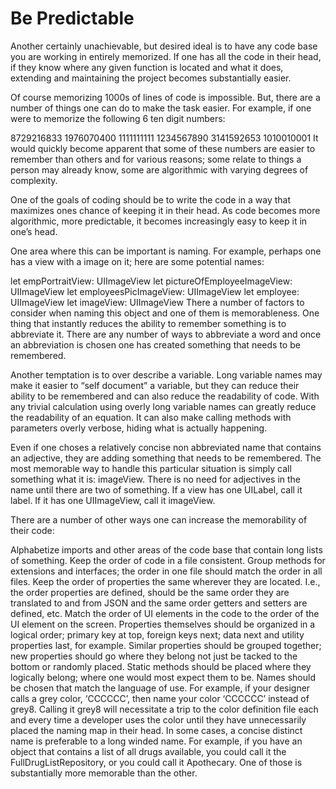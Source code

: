# Be Predictable

Another certainly unachievable, but desired ideal is to have any code base you are working in entirely memorized.  If one has 
all the code in their head, if they know where any given function is located and what it does, extending and maintaining the 
project becomes substantially easier.

Of course memorizing 1000s of lines of code is impossible. But, there are a number of things one can do to make the task 
easier. For example, if one were to memorize the following 6 ten digit numbers:

8729216833
1976070400
1111111111
1234567890
3141592653
1010010001
It would quickly become apparent that some of these numbers are easier to remember than others and for various reasons; some 
relate to things a person may already know, some are algorithmic with varying degrees of complexity.

One of the goals of coding should be to write the code in a way that maximizes ones chance of keeping it in their head. As 
code becomes more algorithmic, more predictable, it becomes increasingly easy to keep it in one’s head.

One area where this can be important is naming. For example, perhaps one has a view with a image on it; here are some 
potential names:

let empPortraitView: UIImageView
let pictureOfEmployeeImageView: UIImageView
let employeesPicImageView: UIImageView
let employee: UIImageView
let imageView: UIImageView
There a number of factors to consider when naming this object and one of them is memorableness. One thing that instantly 
reduces the ability to remember something is to abbreviate it. There are any number of ways to abbreviate a word and once an 
abbreviation is chosen one has created something that needs to be remembered.

Another temptation is to over describe a variable. Long variable names may make it easier to “self document” a variable, but 
they can reduce their ability to be remembered and can also reduce the readability of code. With any trivial calculation using 
overly long variable names can greatly reduce the readability of an equation. It can also make calling methods with parameters 
overly verbose, hiding what is actually happening.

Even if one choses a relatively concise non abbreviated name that contains an adjective, they are adding something that needs 
to be remembered. The most memorable way to handle this particular situation is simply call something what it is: imageView. 
There is no need for adjectives in the name until there are two of something. If a view has one UILabel, call it label. If it 
has one UIImageView, call it imageView.

There are a number of other ways one can increase the memorability of their code:

Alphabetize imports and other areas of the code base that contain long lists of something.
Keep the order of code in a file consistent. Group methods for extensions and interfaces; the order in one file should match 
the order in all files.
Keep the order of properties the same wherever they are located. I.e., the order properties are defined, should be the same 
order they are translated to and from JSON and the same order getters and setters are defined, etc.
Match the order of UI elements in the code to the order of the UI element on the screen.
Properties themselves should be organized in a logical order; primary key at top, foreign keys next; data next and utility 
properties last, for example. Similar properties should be grouped together; new properties should go where they belong not 
just be tacked to the bottom or randomly placed.
Static methods should be placed where they logically belong; where one would most expect them to be.
Names should be chosen that match the language of use. For example, if your designer calls a grey color, ‘CCCCCC’, then name 
your color ‘CCCCCC’ instead of grey8. Calling it grey8 will necessitate a trip to the color definition file each and every 
time a developer uses the color until they have unnecessarily placed the naming map in their head.
In some cases, a concise distinct name is preferable to a long winded name. For example, if you have an object that contains a 
list of all drugs available, you could call it the FullDrugListRepository, or you could call it Apothecary. One of those is 
substantially more memorable than the other.
